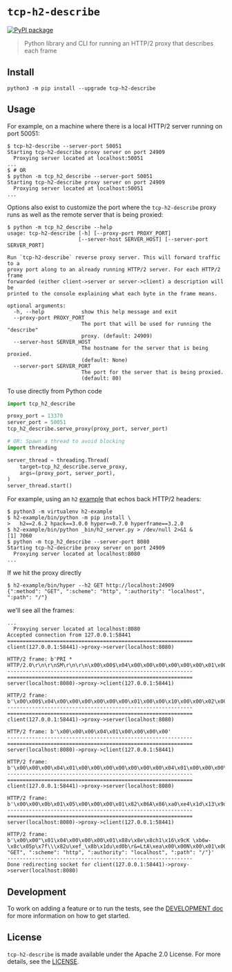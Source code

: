 # `tcp-h2-describe`

[![PyPI package](https://img.shields.io/pypi/v/tcp-h2-describe.svg)](https://pypi.org/project/tcp-h2-describe/)

> Python library and CLI for running an HTTP/2 proxy that describes each frame

## Install

```
python3 -m pip install --upgrade tcp-h2-describe
```

## Usage

For example, on a machine where there is a local HTTP/2 server running on
port 50051:

```
$ tcp-h2-describe --server-port 50051
Starting tcp-h2-describe proxy server on port 24909
  Proxying server located at localhost:50051
...
$ # OR
$ python -m tcp_h2_describe --server-port 50051
Starting tcp-h2-describe proxy server on port 24909
  Proxying server located at localhost:50051
...
```

Options also exist to customize the port where the `tcp-h2-describe` proxy
runs as well as the remote server that is being proxied:

```
$ python -m tcp_h2_describe --help
usage: tcp-h2-describe [-h] [--proxy-port PROXY_PORT]
                       [--server-host SERVER_HOST] [--server-port SERVER_PORT]

Run `tcp-h2-describe` reverse proxy server. This will forward traffic to a
proxy port along to an already running HTTP/2 server. For each HTTP/2 frame
forwarded (either client->server or server->client) a description will be
printed to the console explaining what each byte in the frame means.

optional arguments:
  -h, --help            show this help message and exit
  --proxy-port PROXY_PORT
                        The port that will be used for running the "describe"
                        proxy. (default: 24909)
  --server-host SERVER_HOST
                        The hostname for the server that is being proxied.
                        (default: None)
  --server-port SERVER_PORT
                        The port for the server that is being proxied.
                        (default: 80)
```

To use directly from Python code

```python
import tcp_h2_describe

proxy_port = 13370
server_port = 50051
tcp_h2_describe.serve_proxy(proxy_port, server_port)

# OR: Spawn a thread to avoid blocking
import threading

server_thread = threading.Thread(
    target=tcp_h2_describe.serve_proxy,
    args=(proxy_port, server_port),
)
server_thread.start()
```

For example, using an `h2` [example][3] that echos back HTTP/2 headers:

```
$ python3 -m virtualenv h2-example
$ h2-example/bin/python -m pip install \
>   h2==2.6.2 hpack==3.0.0 hyper==0.7.0 hyperframe==3.2.0
$ h2-example/bin/python _bin/h2_server.py > /dev/null 2>&1 &
[1] 7060
$ python -m tcp_h2_describe --server-port 8080
Starting tcp-h2-describe proxy server on port 24909
  Proxying server located at localhost:8080
...
```

If we hit the proxy directly

```
$ h2-example/bin/hyper --h2 GET http://localhost:24909
{":method": "GET", ":scheme": "http", ":authority": "localhost", ":path": "/"}
```

we'll see all the frames:

```
...
  Proxying server located at localhost:8080
Accepted connection from 127.0.0.1:58441
============================================================
client(127.0.0.1:58441)->proxy->server(localhost:8080)

HTTP/2 frame: b'PRI * HTTP/2.0\r\n\r\nSM\r\n\r\n\x00\x00$\x04\x00\x00\x00\x00\x00\x00\x01\x00\x00\x10\x00\x00\x02\x00\x00\x00\x01\x00\x04\x00\x00\xff\xff\x00\x05\x00\x00@\x00\x00\x03\x00\x00\x00d\x00\x06\x00\x01\x00\x00\x00\x00\x06\x04\x00\x00\x00\x00\x00\x00\x02\x00\x00\x00\x00'
------------------------------------------------------------
============================================================
server(localhost:8080)->proxy->client(127.0.0.1:58441)

HTTP/2 frame: b'\x00\x00$\x04\x00\x00\x00\x00\x00\x00\x01\x00\x00\x10\x00\x00\x02\x00\x00\x00\x00\x00\x04\x00\x00\xff\xff\x00\x05\x00\x00@\x00\x00\x03\x00\x00\x00d\x00\x06\x00\x01\x00\x00'
------------------------------------------------------------
============================================================
client(127.0.0.1:58441)->proxy->server(localhost:8080)

HTTP/2 frame: b'\x00\x00\x00\x04\x01\x00\x00\x00\x00'
------------------------------------------------------------
============================================================
server(localhost:8080)->proxy->client(127.0.0.1:58441)

HTTP/2 frame: b'\x00\x00\x00\x04\x01\x00\x00\x00\x00\x00\x00\x00\x04\x01\x00\x00\x00\x00'
------------------------------------------------------------
============================================================
client(127.0.0.1:58441)->proxy->server(localhost:8080)

HTTP/2 frame: b'\x00\x00\x0b\x01\x05\x00\x00\x00\x01\x82\x86A\x86\xa0\xe4\x1d\x13\x9d\t\x84'
------------------------------------------------------------
============================================================
server(localhost:8080)->proxy->client(127.0.0.1:58441)

HTTP/2 frame: b'\x00\x00"\x01\x04\x00\x00\x00\x01\x88v\x8e\x8ch1\x16\x9cK \xb6w-\x8c\x05p\x7f\\\x82u\xef_\x8b\x1du\xd0b\r&=LtA\xea\x00\x00N\x00\x01\x00\x00\x00\x01{":method": "GET", ":scheme": "http", ":authority": "localhost", ":path": "/"}'
------------------------------------------------------------
Done redirecting socket for client(127.0.0.1:58441)->proxy->server(localhost:8080)
```

## Development

To work on adding a feature or to run the tests, see the [DEVELOPMENT doc][1]
for more information on how to get started.

## License

`tcp-h2-describe` is made available under the Apache 2.0 License. For more
details, see the [LICENSE][2].

[1]: https://github.com/dhermes/tcp-h2-describe/blob/master/README.md
[2]: https://github.com/dhermes/tcp-h2-describe/blob/master/LICENSE
[3]: https://python-hyper.org/projects/h2/en/stable/basic-usage.html

